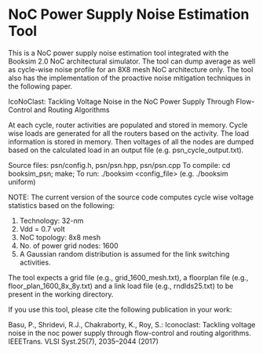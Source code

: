# NoC Power Supply Noise Estimation Tool

This is a NoC power supply noise estimation tool integrated with the Booksim 2.0
NoC architectural simulator. The tool can dump average as well as cycle-wise
noise profile for an 8X8 mesh NoC architecture only. The tool also has the
implementation of the proactive noise mitigation techniques in the following paper.

IcoNoClast: Tackling Voltage Noise in the NoC Power Supply Through Flow-Control and Routing Algorithms

At each cycle, router activities are populated and stored in memory. Cycle wise loads
are generated for all the routers based on the activity. The load information is stored 
in memory. Then voltages of all the nodes are dumped based on the calculated load in an 
output file (e.g. psn_cycle_output.txt).

Source files: psn/config.h, psn/psn.hpp, psn/psn.cpp
To compile: cd booksim_psn; make;
To run: ./booksim <config_file> (e.g. ./booksim uniform)

NOTE: 
The current version of the source code computes cycle wise voltage statistics based on the following:
1. Technology: 32-nm
2. Vdd = 0.7 volt
3. NoC topology: 8x8 mesh
4. No. of power grid nodes: 1600
5. A Gaussian random distribution is assumed for the link switching activities. 

The tool expects a grid file (e.g., grid_1600_mesh.txt), a floorplan file (e.g., floor_plan_1600_8x_8y.txt) and 
a link load file (e.g., rndlds25.txt) to be present in the working directory.

If you use this tool, please cite the following publication in your work:

Basu, P., Shridevi, R.J., Chakraborty, K., Roy, S.: Iconoclast: Tackling 
voltage noise in the noc power supply through flow-control and routing algorithms. 
IEEETrans. VLSI Syst.25(7), 2035–2044 (2017)
